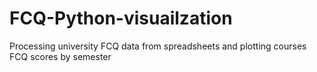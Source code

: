 # FCQ-Python-visuailzation
Processing university FCQ data from spreadsheets and plotting courses FCQ scores by semester
